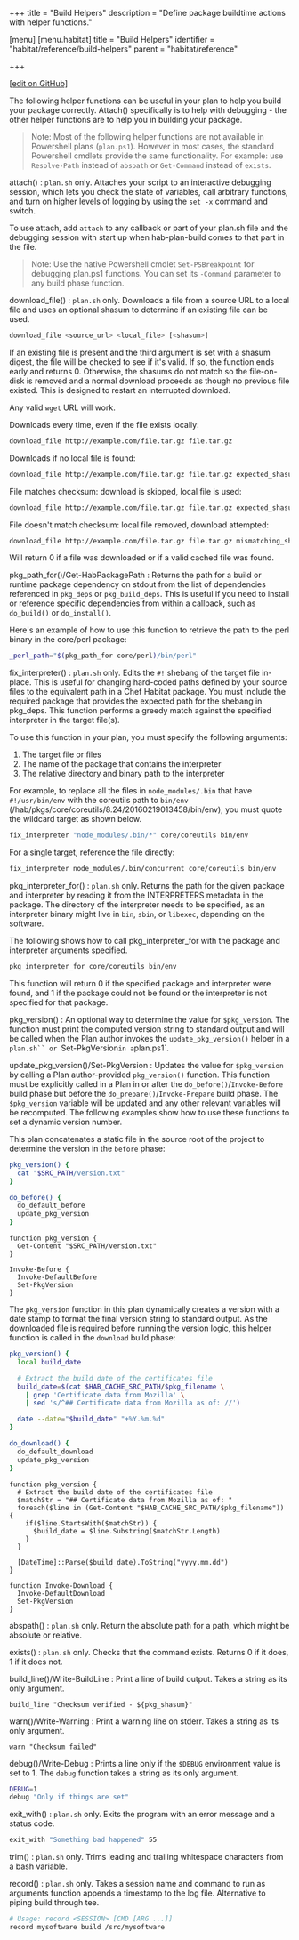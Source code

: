 +++
title = "Build Helpers"
description = "Define package buildtime actions with helper functions."

[menu]
  [menu.habitat]
    title = "Build Helpers"
    identifier = "habitat/reference/build-helpers"
    parent = "habitat/reference"

+++

[\[edit on GitHub\]](https://github.com/habitat-sh/habitat/blob/master/components/docs-chef-io/content/habitat/build-helpers.md)

The following helper functions can be useful in your plan to help you build your package correctly. Attach() specifically is to help with debugging - the other helper functions are to help you in building your package.

> Note: Most of the following helper functions are not available in Powershell plans (`plan.ps1`). However in most cases, the standard Powershell cmdlets provide the same functionality. For example: use `Resolve-Path` instead of `abspath` or `Get-Command` instead of `exists`.

attach()
: `plan.sh` only. Attaches your script to an interactive debugging session, which lets you check the state of variables, call arbitrary functions, and turn on higher levels of logging by using the `set -x` command and switch.

  To use attach, add `attach` to any callback or part of your plan.sh file and the debugging session with start up when hab-plan-build comes to that part in the file.

> Note: Use the native Powershell cmdlet `Set-PSBreakpoint` for debugging plan.ps1 functions. You can set its `-Command` parameter to any build phase function.

download_file()
: `plan.sh` only. Downloads a file from a source URL to a local file and uses an optional
shasum to determine if an existing file can be used.

```bash
download_file <source_url> <local_file> [<shasum>]
```

If an existing file is present and the third argument is set with a shasum
digest, the file will be checked to see if it's valid. If so, the function
ends early and returns 0. Otherwise, the shasums do not match so the
file-on-disk is removed and a normal download proceeds as though no previous
file existed. This is designed to restart an interrupted download.

Any valid `wget` URL will work.

Downloads every time, even if the file exists locally:

```bash
download_file http://example.com/file.tar.gz file.tar.gz
```

Downloads if no local file is found:

```bash
download_file http://example.com/file.tar.gz file.tar.gz expected_shasum
```

File matches checksum: download is skipped, local file is used:

```bash
download_file http://example.com/file.tar.gz file.tar.gz expected_shasum
```

File doesn't match checksum: local file removed, download attempted:

```bash
download_file http://example.com/file.tar.gz file.tar.gz mismatching_shasum
```

Will return 0 if a file was downloaded or if a valid cached file was found.

pkg\_path\_for()/Get-HabPackagePath
: Returns the path for a build or runtime package dependency on stdout from the list of dependencies referenced in `pkg_deps` or `pkg_build_deps`. This is useful if you need to install or reference specific dependencies from within a callback, such as `do_build()` or `do_install()`.

  Here's an example of how to use this function to retrieve the path to the perl binary in the core/perl package:

```bash
_perl_path="$(pkg_path_for core/perl)/bin/perl"
```

fix_interpreter()
: `plan.sh` only. Edits the `#!` shebang of the target file in-place. This is useful for changing hard-coded paths defined by your source files to the equivalent path in a Chef Habitat package. You must include the required package that provides the expected path for the shebang in pkg_deps. This function performs a greedy match against the specified interpreter in the target file(s).

To use this function in your plan, you must specify the following arguments:
  1. The target file or files
  2. The name of the package that contains the interpreter
  3. The relative directory and binary path to the interpreter

For example, to replace all the files in `node_modules/.bin` that have `#!/usr/bin/env` with the coreutils path to `bin/env` (/hab/pkgs/core/coreutils/8.24/20160219013458/bin/env), you must quote the wildcard target as shown below.

```bash
fix_interpreter "node_modules/.bin/*" core/coreutils bin/env
```

For a single target, reference the file directly:

```bash
fix_interpreter node_modules/.bin/concurrent core/coreutils bin/env
```

pkg\_interpreter\_for()
: `plan.sh` only. Returns the path for the given package and interpreter by reading it from the INTERPRETERS metadata in the package. The directory of the interpreter needs to be specified, as an interpreter binary might live in `bin`, `sbin`, or `libexec`, depending on the software.

The following shows how to call pkg_interpreter_for with the package and interpreter arguments specified.

```bash
pkg_interpreter_for core/coreutils bin/env
```

This function will return 0 if the specified package and interpreter were found, and 1 if the package could not be found or the interpreter is not specified for that package.

pkg_version()
: An optional way to determine the value for `$pkg_version`. The function must print the computed version string to standard output and will be called when the Plan author invokes the `update_pkg_version()` helper in a `plan.sh`` or `Set-PkgVersion` in a `plan.ps1`.

update\_pkg\_version()/Set-PkgVersion
: Updates the value for `$pkg_version` by calling a Plan author-provided `pkg_version()` function. This function must be explicitly called in a Plan in or after the `do_before()`/`Invoke-Before` build phase but before the `do_prepare()`/`Invoke-Prepare` build phase. The `$pkg_version` variable will be updated and any other relevant variables will be recomputed. The following examples show how to use these functions to set a dynamic version number.

This plan concatenates a static file in the source root of the
project to determine the version in the
`before` phase:

```bash
pkg_version() {
  cat "$SRC_PATH/version.txt"
}

do_before() {
  do_default_before
  update_pkg_version
}
```

```PS
function pkg_version {
  Get-Content "$SRC_PATH/version.txt"
}

Invoke-Before {
  Invoke-DefaultBefore
  Set-PkgVersion
}
```

The `pkg_version` function in this plan dynamically creates a version
with a date stamp to format the final version string to standard output. As
the downloaded file is required before running the version logic, this
helper function is called in the `download` build
phase:

```bash
pkg_version() {
  local build_date

  # Extract the build date of the certificates file
  build_date=$(cat $HAB_CACHE_SRC_PATH/$pkg_filename \
    | grep 'Certificate data from Mozilla' \
    | sed 's/^## Certificate data from Mozilla as of: //')

  date --date="$build_date" "+%Y.%m.%d"
}

do_download() {
  do_default_download
  update_pkg_version
}
```

```PS
function pkg_version {
  # Extract the build date of the certificates file
  $matchStr = "## Certificate data from Mozilla as of: "
  foreach($line in (Get-Content "$HAB_CACHE_SRC_PATH/$pkg_filename")) {
    if($line.StartsWith($matchStr)) {
      $build_date = $line.Substring($matchStr.Length)
    }
  }

  [DateTime]::Parse($build_date).ToString("yyyy.mm.dd")
}

function Invoke-Download {
  Invoke-DefaultDownload
  Set-PkgVersion
}
```

abspath()
: `plan.sh` only. Return the absolute path for a path, which might be absolute or relative.

exists()
: `plan.sh` only. Checks that the command exists. Returns 0 if it does, 1 if it does not.

build_line()/Write-BuildLine
: Print a line of build output. Takes a string as its only argument.

```
build_line "Checksum verified - ${pkg_shasum}"
```

warn()/Write-Warning
: Print a warning line on stderr. Takes a string as its only argument.

```
warn "Checksum failed"
```

debug()/Write-Debug
: Prints a line only if the `$DEBUG` environment value is set to 1. The `debug` function takes a string as its only argument.

```bash
DEBUG=1
debug "Only if things are set"
```

exit_with()
: `plan.sh` only. Exits the program with an error message and a status code.

```bash
exit_with "Something bad happened" 55
```

trim()
: `plan.sh` only. Trims leading and trailing whitespace characters from a bash variable.

record()
: `plan.sh` only. Takes a session name and command to run as arguments function appends a timestamp to the log file. Alternative to piping build through tee.

```bash
# Usage: record <SESSION> [CMD [ARG ...]]
record mysoftware build /src/mysoftware
```
